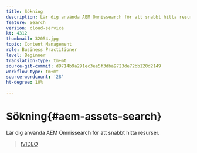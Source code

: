 ```yaml
---
title: Sökning
description: Lär dig använda AEM Omnissearch för att snabbt hitta resurser.
feature: Search
version: cloud-service
kt: 4312
thumbnail: 32054.jpg
topic: Content Management
role: Business Practitioner
level: Beginner
translation-type: tm+mt
source-git-commit: d9714b9a291ec3ee5f3dba9723de72bb120d2149
workflow-type: tm+mt
source-wordcount: '28'
ht-degree: 10%

---
```



# Sökning{#aem-assets-search}

Lär dig använda AEM Omnissearch för att snabbt hitta resurser.

>[!VIDEO](https://video.tv.adobe.com/v/32054/?quality=12&learn=on&hidetitle=true)